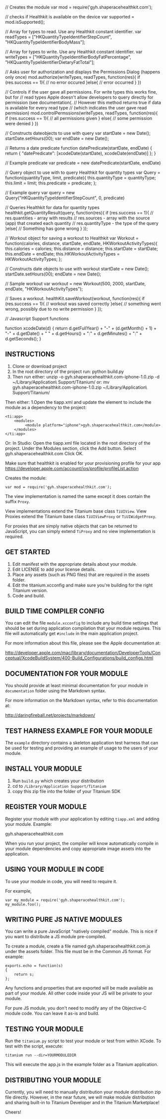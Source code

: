 

// Creates the module
	var mod = require('gyh.shaperacehealthkit.com');


// checks if Healthkit is available on the device
	var supported = mod.isSupported();


//  Array for types to read. Use any Healthkit constant identifier.
	var readTypes = ["HKQuantityTypeIdentifierStepCount", "HKQuantityTypeIdentifierBodyMass"];


//  Array for types to write. Use any Healthkit constant identifier.
var writeTypes = ["HKQuantityTypeIdentifierBodyFatPercentage", "HKQuantityTypeIdentifierDietaryFatTotal"];


// Asks user for authorization and displays the Permissions Dialog (happens only once)
	mod.authorize(writeTypes, readTypes, function(res){
      	if (res.success == 1){
       	   // no error occured
     	 }else{
     	     // error occurred
     	 }
	  })


// Controls if the user gave all permissions. For write types this works fine, but for 
// read types Apple doesn't allow developers to query directly for permission (see documentation(. 
// However this method returns true if data is available for every read type 
// (which indicates the user gave read permission)
mod.controlPermssions(writeTypes, readTypes, function(res){
	if (res.success == 1){
		// all permissions given
	}
	else{
		// some permission were denied
	}
})



// Constructs dateobjects to use with query
var startDate = new Date(); 
startDate.setHours(00);
var endDate = new Date();


// Returns a date predicate
function datePredicate(startDate, endDate)
{
        return { "datePredicate": [xcodeDate(startDate),  xcodeDate(endDate)] };
}


// Example  predicate
var predicate = new datePredicate(startDate, endDate)


// Query object to use with  to query Healthkit for quantity types
 var Query = function(quantityType, limit, predicate){
            this.quantityType   	= quantityType;
            this.limit                  = limit;
            this.predicate              = predicate;
 };


 // Example query 
var query = new Query("HKQuantityTypeIdentifierStepCount", 0, predicate)

 
 // Queries Healthkit for data for  quantity types
 healthkit.getQuantityResult(query, function(res){
       if (res.success == 1){
       		// res.quantities - array with results
  			// res.sources - array with the source (app) that created each quantity
 	 		// res.quantityType - the type of the query 
       }else{
       		// Something has gone wrong
       }
));
 
 

 // Workout object for saving a workout to Healthkit
var Workout = function(calories, distance, startDate, endDate, HKWorkoutActivityTypes){
        this.calories   = calories;
        this.distance   = distance;
        this.startDate  = startDate;
        this.endDate    = endDate;
        this.HKWorkoutActivityTypes = HKWorkoutActivityTypes;
};


// Constructs date objects to use with workout
startDate = new Date(); 
startDate.setHours(00);
endDate = new Date();

// Sample workout 
var workout = new Workout(500, 2000, startDate, endDate, "HKWorkoutActivityTypes");


 // Saves a workout. 
healthKit.saveWorkout(workout, function(res){
	if (res.success == 1){
		// workout was saved correctly
	}else{
		// something went wrong, possibly due to no write permission 
	}
});



//  Javascript Support functions 

function xcodeDate(d)
{
        return d.getFullYear() + "-" + (d.getMonth() + 1) + "-" + d.getDate()  + " " + d.getHours() + ":" + d.getMinutes() + ":" + d.getSeconds();
}




INSTRUCTIONS
-----------

1. Clone or download project
2. In the root directory of the project run: python build.py
3. Then run either:
unzip -o gyh.shaperacehealthkit.com-iphone-1.0.zip -d ~/Library/Application\ Support/Titanium/
or:
mv gyh.shaperacehealthkit.com-iphone-1.0.zip ~/Library/Application\ Support/Titanium/

Then either:
1.Open the tiapp.xml and update the <modules/> element to include the module as a dependency to the project: 

	<ti:app>
     	<modules>
       		 <module platform="iphone">gyh.shaperacehealthkit.com</module>
    	</modules>
	</ti:app>

Or:
In Studio:
Open the tiapp.xml file located in the root directory of the project.
Under the Modules section, click the Add button.
Select gyh.shaperacehealthkit.com
Click OK.


Make sure that healthkit is enabled for your provisioning profile for your app
https://developer.apple.com/account/ios/profile/profileList.action


Creates the module:
	
    var mod = require('gyh.shaperacehealthkit.com');
	
    
The view implementation is named the same except it does contain the suffix `Proxy`.  

View implementations extend the Titanium base class `TiUIView`.  View Proxies extend the
Titanium base class `TiUIViewProxy` or `TiUIWidgetProxy`.  

For proxies that are simply native objects that can be returned to JavaScript, you can 
simply extend `TiProxy` and no view implementation is required.


GET STARTED
------------

1. Edit manifest with the appropriate details about your module.
2. Edit LICENSE to add your license details.
3. Place any assets (such as PNG files) that are required in the assets folder.
4. Edit the titanium.xcconfig and make sure you're building for the right Titanium version.
5. Code and build.

BUILD TIME COMPILER CONFIG
--------------------------

You can edit the file `module.xcconfig` to include any build time settings that should be
set during application compilation that your module requires.  This file will automatically get `#include` in the main application project.  

For more information about this file, please see the Apple documentation at:

<http://developer.apple.com/mac/library/documentation/DeveloperTools/Conceptual/XcodeBuildSystem/400-Build_Configurations/build_configs.html>


DOCUMENTATION FOR YOUR MODULE
-----------------------------

You should provide at least minimal documentation for your module in `documentation` folder using the Markdown syntax.

For more information on the Markdown syntax, refer to this documentation at:

<http://daringfireball.net/projects/markdown/>


TEST HARNESS EXAMPLE FOR YOUR MODULE
------------------------------------

The `example` directory contains a skeleton application test harness that can be 
used for testing and providing an example of usage to the users of your module.


INSTALL YOUR MODULE
--------------------

1. Run `build.py` which creates your distribution
2. cd to `/Library/Application Support/Titanium`
3. copy this zip file into the folder of your Titanium SDK

REGISTER YOUR MODULE
---------------------

Register your module with your application by editing `tiapp.xml` and adding your module.
Example:

<modules>
	<module version="0.1">gyh.shaperacehealthkit.com</module>
</modules>

When you run your project, the compiler will know automatically compile in your module
dependencies and copy appropriate image assets into the application.

USING YOUR MODULE IN CODE
-------------------------

To use your module in code, you will need to require it. 

For example,

	var my_module = require('gyh.shaperacehealthkit.com');
	my_module.foo();

WRITING PURE JS NATIVE MODULES
------------------------------

You can write a pure JavaScript "natively compiled" module.  This is nice if you
want to distribute a JS module pre-compiled.

To create a module, create a file named gyh.shaperacehealthkit.com.js under the assets folder.
This file must be in the Common JS format.  For example:

	exports.echo = function(s)
	{
		return s;
	};
	
Any functions and properties that are exported will be made available as part of your
module.  All other code inside your JS will be private to your module.

For pure JS module, you don't need to modify any of the Objective-C module code. You
can leave it as-is and build.

TESTING YOUR MODULE
-------------------

Run the `titanium.py` script to test your module or test from within XCode.
To test with the script, execute:

	titanium run --dir=YOURMODULEDIR
	

This will execute the app.js in the example folder as a Titanium application.


DISTRIBUTING YOUR MODULE
-------------------------

Currently, you will need to manually distribution your module distribution zip file directly. However, in the near future, we will make module distribution and sharing built-in to Titanium Developer and in the Titanium Marketplace!


Cheers!
